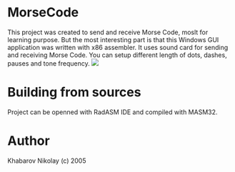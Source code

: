 # MorseCode
This project was created to send and receive Morse Code, moslt for learning
purpose. But the most interesting part is that this Windows GUI application was
written with x86 assembler. It uses sound card for sending and receiving Morse
Code. You can setup different length of dots, dashes, pauses and tone frequency.
![](photo.jpg?raw=true) 

# Building from sources
Project can be openned with RadASM IDE and compiled with MASM32.

# Author
Khabarov Nikolay (c) 2005